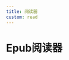 ```yaml
---
title: 阅读器
custom: read
---
```


# Epub阅读器

<!-- <script setup>
import Reader from '../components/Reader.vue'
</script>

<Reader/> -->





